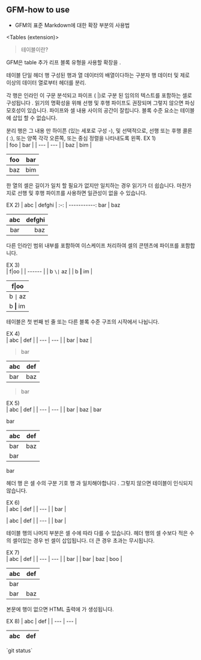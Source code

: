 ## GFM-how to use
- GFM의 표준 Markdown에 대한 확장 부분의 사용법

<Tables (extension)>
>테이블이란?  
>
GFM은 table 추가 리프 블록 유형을 사용할 확장을 .

테이블 단일 헤더 행 구성된 행과 열 데이터의 배열이다하는 구분자 행 데이터 및 제로 이상의 데이터 열로부터 헤더를 분리.

각 행은 인라인 이 구문 분석되고 파이프 ( |)로 구분 된 임의의 텍스트를 포함하는 셀로 구성됩니다 . 읽기의 명확성을 위해 선행 및 후행 파이프도 권장되며 그렇지 않으면 파싱 모호성이 있습니다. 파이프와 셀 내용 사이의 공간이 잘립니다. 블록 수준 요소는 테이블에 삽입 할 수 없습니다.

분리 행은 그 내용 만 하이픈 (있는 세포로 구성 -), 및 선택적으로, 선행 또는 후행 콜론 ( :), 또는 양쪽 각각 오른쪽, 또는 중심 정렬을 나타내도록 왼쪽.
EX 1)  
| foo | bar |
| --- | --- |
| baz | bim |
 
<table>
<thead>
<tr>
<th>foo</th>
<th>bar</th>
</tr>
</thead>
<tbody>
<tr>
<td>baz</td>
<td>bim</td>
</tr>
</tbody>
</table>
한 열의 셀은 길이가 일치 할 필요가 없지만 일치하는 경우 읽기가 더 쉽습니다. 마찬가지로 선행 및 후행 파이프를 사용하면 일관성이 없을 수 있습니다.

EX 2)
| abc | defghi |
:-: | -----------:
bar | baz
 
<table>
<thead>
<tr>
<th align="center">abc</th>
<th align="right">defghi</th>
</tr>
</thead>
<tbody>
<tr>
<td align="center">bar</td>
<td align="right">baz</td>
</tr>
</tbody>
</table>
다른 인라인 범위 내부를 포함하여 이스케이프 처리하여 셀의 콘텐츠에 파이프를 포함합니다.

EX 3)  
| f\|oo  |
| ------ |
| b `\|` az |
| b **\|** im |
 
<table>
<thead>
<tr>
<th>f|oo</th>
</tr>
</thead>
<tbody>
<tr>
<td>b <code>|</code> az</td>
</tr>
<tr>
<td>b <strong>|</strong> im</td>
</tr>
</tbody>
</table>
테이블은 첫 번째 빈 줄 또는 다른 블록 수준 구조의 시작에서 나뉩니다.

EX 4)  
| abc | def |
| --- | --- |
| bar | baz |
> bar
 
<table>
<thead>
<tr>
<th>abc</th>
<th>def</th>
</tr>
</thead>
<tbody>
<tr>
<td>bar</td>
<td>baz</td>
</tr>
</tbody>
</table>
<blockquote>
<p>bar</p>
</blockquote>


EX 5)  
| abc | def |
| --- | --- |
| bar | baz |
bar

bar
 
<table>
<thead>
<tr>
<th>abc</th>
<th>def</th>
</tr>
</thead>
<tbody>
<tr>
<td>bar</td>
<td>baz</td>
</tr>
<tr>
<td>bar</td>
<td></td>
</tr>
</tbody>
</table>
<p>bar</p>
헤더 행 은 셀 수의 구분 기호 행 과 일치해야합니다 . 그렇지 않으면 테이블이 인식되지 않습니다.

EX 6)  
| abc | def |
| --- |
| bar |
 
<p>| abc | def |
| --- |
| bar |</p>
테이블 행의 나머지 부분은 셀 수에 따라 다를 수 있습니다. 헤더 행의 셀 수보다 적은 수의 셀이있는 경우 빈 셀이 삽입됩니다. 더 큰 경우 초과는 무시됩니다.

EX 7)  
| abc | def |
| --- | --- |
| bar |
| bar | baz | boo |
 
<table>
<thead>
<tr>
<th>abc</th>
<th>def</th>
</tr>
</thead>
<tbody>
<tr>
<td>bar</td>
<td></td>
</tr>
<tr>
<td>bar</td>
<td>baz</td>
</tr>
</tbody>
</table>
본문에 행이 없으면 <tbody> HTML 출력에 가 생성됩니다.

EX 8)
| abc | def |
| --- | --- |
 
<table>
<thead>
<tr>
<th>abc</th>
<th>def</th>
</tr>
</thead>
</table>
`git status`
